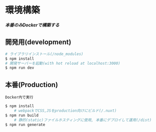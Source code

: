 # 環境構築

***本番のみDockerで構築する***

## 開発用(development)
```bash
# ライブラリインストール(/node_modules)
$ npm install
# 開発サーバーを起動(with hot reload at localhost:3000)
$ npm run dev
```

## 本番(Production)
`Docker内で実行`
```bash
$ npm install
    # webpackでCSS,JSをproduction向けにビルド(/.nuxt)
$ npm run build
    # 静的(static)ファイルホスティングに使用, 本番にデプロイして運用(/dist)
$ npm run generate
```
